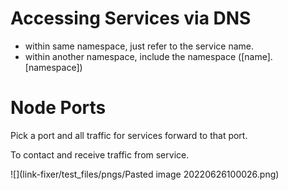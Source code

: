 # Accessing Services via DNS

- within same namespace, just refer to the service name.
- within another namespace, include the namespace ([name].[namespace])

# Node Ports

Pick a port and all traffic for services forward to that port.

To contact and receive traffic from service.

![](link-fixer/test_files/pngs/Pasted image 20220626100026.png)
